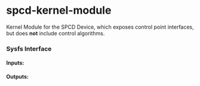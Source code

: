 # spcd-kernel-module
Kernel Module for the SPCD Device, which exposes control point interfaces, but does **not** include control algorithms.

### Sysfs Interface

#### Inputs:


#### Outputs:
